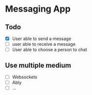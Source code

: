 # Messaging App

## Todo

- [x] User able to send a message
- [ ] user able to receive a message
- [ ] User able to choose a person to chat

## Use multiple medium

- [ ] Websockets
- [ ] Ably
- [ ] ...
